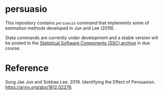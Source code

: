 # persuasio

This repository contains `persuasio` command that implements some of estimation methods developed in Jun and Lee (2019).

Stata commands are currently under development and a stable version will be posted to the [Statistical Software Components (SSC) archive](https://ideas.repec.org/s/boc/bocode.html) in due course. 


# Reference
Sung Jae Jun and Sokbae Lee. 2019. Identifying the Effect of Persuasion. https://arxiv.org/abs/1812.02276.

